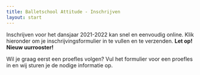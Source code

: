 ```yaml
---
title: Balletschool Attitude - Inschrijven
layout: start
---
```

Inschrijven voor het dansjaar 2021-2022 kan snel en eenvoudig online. 
Klik hieronder om je inschrijvingsformulier in te vullen en te verzenden. 
**Let op! Nieuw uurrooster!**

Wil je graag eerst een proefles volgen?
Vul het formulier voor een proefles in en wij sturen je de nodige informatie op.